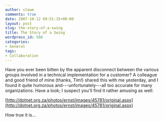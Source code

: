 ```yaml
---
author: slowe
comments: true
date: 2007-10-12 09:51:15+00:00
layout: post
slug: the-story-of-a-swing
title: The Story of a Swing
wordpress_id: 560
categories:
- General
tags:
- Collaboration
---
```


Have you ever been bitten by the apparent disconnect between the various groups involved in a technical implementation for a customer? A colleague and good friend of mine (thanks, Tim!) shared this with me yesterday, and I found it quite humorous and---unfortunately---all too accurate for many organizations. Have a look; I suspect you'll find it rather amusing as well:

[http://dotnet.org.za/photos/ernst/images/45781/original.aspx](http://dotnet.org.za/photos/ernst/images/45781/original.aspx)

How true it is...
